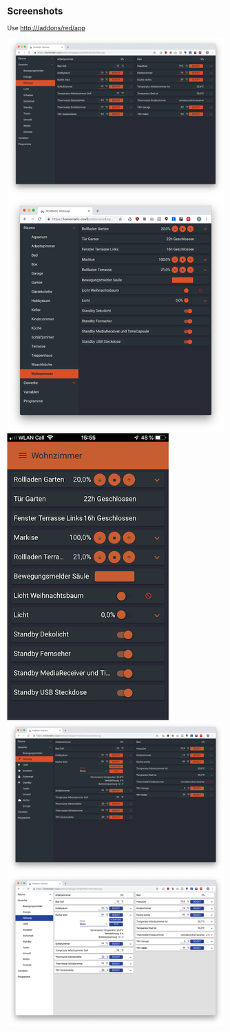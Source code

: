 ## Screenshots
Use [http://<ccu-addresse>/addons/red/app](http://<ccu-addresse>/addons/red/app)

![](images/rwa/screen2.png)
![](images/rwa/screen3.png)
![](images/rwa/screen4.png)
![](images/rwa/screen6.png)
![](images/rwa/screen7.png)
